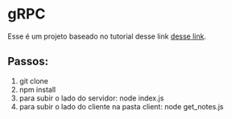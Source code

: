# gRPC

Esse é um projeto baseado no tutorial desse link [desse link](https://medium.com/xp-inc/introdu%C3%A7%C3%A3o-ao-grpc-com-node-js-98f6a4ede11).

## Passos:
1. git clone <link>
2. npm install
3. para subir o lado do servidor: node index.js
4. para subir o lado do cliente na pasta client: node get_notes.js